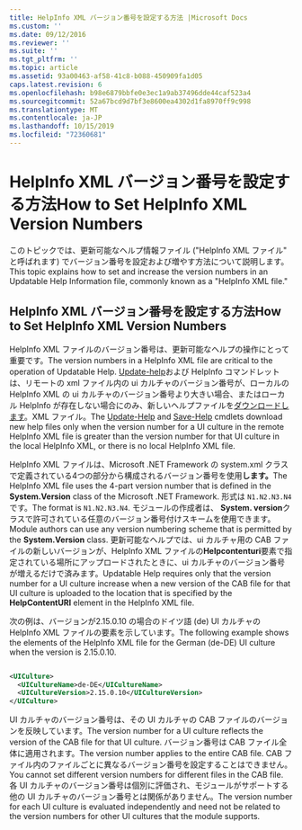 ```yaml
---
title: HelpInfo XML バージョン番号を設定する方法 |Microsoft Docs
ms.custom: ''
ms.date: 09/12/2016
ms.reviewer: ''
ms.suite: ''
ms.tgt_pltfrm: ''
ms.topic: article
ms.assetid: 93a00463-af58-41c8-b088-450909fa1d05
caps.latest.revision: 6
ms.openlocfilehash: b98e6879bbfe0e3ec1a9ab37496dde44caf523a4
ms.sourcegitcommit: 52a67bcd9d7bf3e8600ea4302d1fa8970ff9c998
ms.translationtype: MT
ms.contentlocale: ja-JP
ms.lasthandoff: 10/15/2019
ms.locfileid: "72360681"
---
```

# <a name="how-to-set-helpinfo-xml-version-numbers"></a><span data-ttu-id="df9a6-102">HelpInfo XML バージョン番号を設定する方法</span><span class="sxs-lookup"><span data-stu-id="df9a6-102">How to Set HelpInfo XML Version Numbers</span></span>

<span data-ttu-id="df9a6-103">このトピックでは、更新可能なヘルプ情報ファイル ("HelpInfo XML ファイル" と呼ばれます) でバージョン番号を設定および増やす方法について説明します。</span><span class="sxs-lookup"><span data-stu-id="df9a6-103">This topic explains how to set and increase the version numbers in an Updatable Help Information file, commonly known as a "HelpInfo XML file."</span></span>

## <a name="how-to-set-helpinfo-xml-version-numbers"></a><span data-ttu-id="df9a6-104">HelpInfo XML バージョン番号を設定する方法</span><span class="sxs-lookup"><span data-stu-id="df9a6-104">How to Set HelpInfo XML Version Numbers</span></span>

<span data-ttu-id="df9a6-105">HelpInfo XML ファイルのバージョン番号は、更新可能なヘルプの操作にとって重要です。</span><span class="sxs-lookup"><span data-stu-id="df9a6-105">The version numbers in a HelpInfo XML file are critical to the operation of Updatable Help.</span></span>
<span data-ttu-id="df9a6-106">[Update-help](/powershell/module/Microsoft.PowerShell.Core/Update-Help)および HelpInfo コマンドレットは、リモートの xml ファイル内の ui カルチャのバージョン番号が、ローカルの HelpInfo XML の ui カルチャのバージョン番号より大きい場合、またはローカル HelpInfo が存在しない場合にのみ、新しいヘルプファイルを[ダウンロードします](/powershell/module/Microsoft.PowerShell.Core/Save-Help)。XML ファイル。</span><span class="sxs-lookup"><span data-stu-id="df9a6-106">The [Update-Help](/powershell/module/Microsoft.PowerShell.Core/Update-Help) and [Save-Help](/powershell/module/Microsoft.PowerShell.Core/Save-Help) cmdlets download new help files only when the version number for a UI culture in the remote HelpInfo XML file is greater than the version number for that UI culture in the local HelpInfo XML, or there is no local HelpInfo XML file.</span></span>

<span data-ttu-id="df9a6-107">HelpInfo XML ファイルは、Microsoft .NET Framework の system.xml クラスで定義されている4つの部分から構成されるバージョン番号を使用**します。**</span><span class="sxs-lookup"><span data-stu-id="df9a6-107">The HelpInfo XML file uses the 4-part version number that is defined in the **System.Version** class of the Microsoft .NET Framework.</span></span> <span data-ttu-id="df9a6-108">形式は `N1.N2.N3.N4` です。</span><span class="sxs-lookup"><span data-stu-id="df9a6-108">The format is `N1.N2.N3.N4`.</span></span> <span data-ttu-id="df9a6-109">モジュールの作成者は、 **System. version**クラスで許可されている任意のバージョン番号付けスキームを使用できます。</span><span class="sxs-lookup"><span data-stu-id="df9a6-109">Module authors can use any version numbering scheme that is permitted by the **System.Version** class.</span></span> <span data-ttu-id="df9a6-110">更新可能なヘルプでは、ui カルチャ用の CAB ファイルの新しいバージョンが、HelpInfo XML ファイルの**Helpcontenturi**要素で指定されている場所にアップロードされたときに、ui カルチャのバージョン番号が増えるだけで済みます。</span><span class="sxs-lookup"><span data-stu-id="df9a6-110">Updatable Help requires only that the version number for a UI culture increase when a new version of the CAB file for that UI culture is uploaded to the location that is specified by the **HelpContentURI** element in the HelpInfo XML file.</span></span>

<span data-ttu-id="df9a6-111">次の例は、バージョンが2.15.0.10 の場合のドイツ語 (de) UI カルチャの HelpInfo XML ファイルの要素を示しています。</span><span class="sxs-lookup"><span data-stu-id="df9a6-111">The following example shows the elements of the HelpInfo XML file for the German (de-DE) UI culture when the version is 2.15.0.10.</span></span>

```xml

<UICulture>
  <UICultureName>de-DE</UICultureName>
  <UICultureVersion>2.15.0.10</UICultureVersion>
</UICulture>
```

<span data-ttu-id="df9a6-112">UI カルチャのバージョン番号は、その UI カルチャの CAB ファイルのバージョンを反映しています。</span><span class="sxs-lookup"><span data-stu-id="df9a6-112">The version number for a UI culture reflects the version of the CAB file for that UI culture.</span></span> <span data-ttu-id="df9a6-113">バージョン番号は CAB ファイル全体に適用されます。</span><span class="sxs-lookup"><span data-stu-id="df9a6-113">The version number applies to the entire CAB file.</span></span> <span data-ttu-id="df9a6-114">CAB ファイル内のファイルごとに異なるバージョン番号を設定することはできません。</span><span class="sxs-lookup"><span data-stu-id="df9a6-114">You cannot set different version numbers for different files in the CAB file.</span></span> <span data-ttu-id="df9a6-115">各 UI カルチャのバージョン番号は個別に評価され、モジュールがサポートする他の UI カルチャのバージョン番号とは関係がありません。</span><span class="sxs-lookup"><span data-stu-id="df9a6-115">The version number for each UI culture is evaluated independently and need not be related to the version numbers for other UI cultures that the module supports.</span></span>
